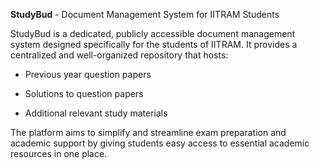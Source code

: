 __StudyBud__  - Document Management System for IITRAM Students

StudyBud is a dedicated, publicly accessible document management system designed specifically for the students of IITRAM. It provides a centralized and well-organized repository that hosts:

* Previous year question papers

* Solutions to question papers

* Additional relevant study materials

The platform aims to simplify and streamline exam preparation and academic support by giving students easy access to essential academic resources in one place.